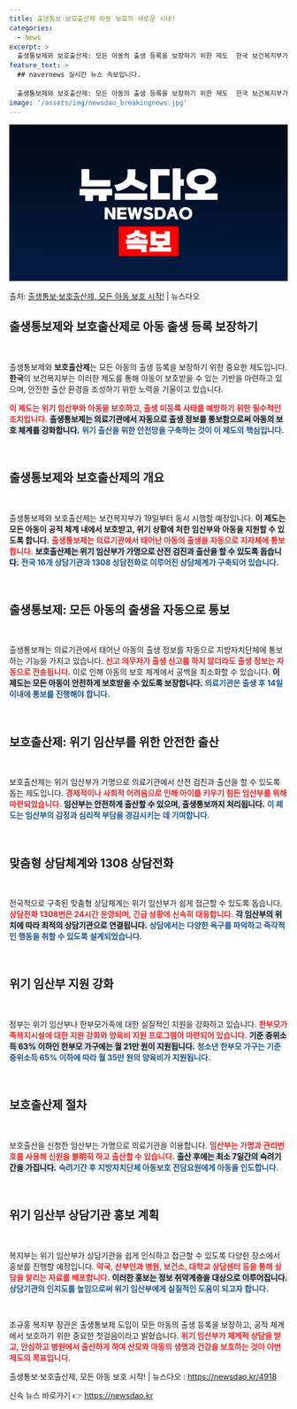 ```yaml
---
title: 출생통보·보호출산제 아동 보호의 새로운 시대!
categories:
  - News
excerpt: >
  출생통보제와 보호출산제: 모든 아동의 출생 등록을 보장하기 위한 제도  한국 보건복지부가 오는 19일부터 출…
feature_text: >
  ## navernews 실시간 뉴스 속보입니다.

  출생통보제와 보호출산제: 모든 아동의 출생 등록을 보장하기 위한 제도  한국 보건복지부가 오는 19일부터 출…
image: '/assets/img/newsdao_breakingnews.jpg'
---
```


![뉴스다오 속보](/assets/img/newsdao_breakingnews.jpg)

<p>출처: <a href="https://newsdao.kr/4918" rel="dofollow">출생통보·보호출산제, 모든 아동 보호 시작!</a> | 뉴스다오</p>

<h2 data-ke-size="size26">출생통보제와 보호출산제로 아동 출생 등록 보장하기</h2>

<p data-ke-size="size16">&nbsp;</p>

출생통보제와 **보호출산제**는 모든 아동의 출생 등록을 보장하기 위한 중요한 제도입니다. **한국**의 보건복지부는 이러한 제도를 통해 아동이 보호받을 수 있는 기반을 마련하고 있으며, 안전한 출산 환경을 조성하기 위한 노력을 기울이고 있습니다. 

<b><span style="color: #ee2323;">이 제도는 위기 임산부와 아동을 보호하고, 출생 미등록 사태를 예방하기 위한 필수적인 조치입니다.</span></b> <b><span style="background-color: #21538527;">출생통보제는 의료기관에서 자동으로 출생 정보를 통보함으로써 아동의 보호 체계를 강화합니다.</span></b> <b><span style="color: #1a5490;">위기 출산을 위한 안전망을 구축하는 것이 이 제도의 핵심입니다.</span></b>

<p data-ke-size="size16">&nbsp;</p>

<h2 data-ke-size="size26">출생통보제와 보호출산제의 개요</h2>

<p data-ke-size="size16">&nbsp;</p>

출생통보제와 보호출산제는 보건복지부가 19일부터 동시 시행할 예정입니다. **이 제도는 모든 아동이 공적 체계 내에서 보호받고, 위기 상황에 처한 임산부와 아동을 지원할 수 있도록 합니다.** <b><span style="color: #ee2323;">출생통보제는 의료기관에서 태어난 아동의 출생을 자동으로 지자체에 통보합니다.</span></b> <b><span style="background-color: #21538527;">보호출산제는 위기 임산부가 가명으로 산전 검진과 출산을 할 수 있도록 돕습니다.</span></b> <b><span style="color: #1a5490;">전국 16개 상담기관과 1308 상담전화로 이루어진 상담체계가 구축되어 있습니다.</span></b>

<p data-ke-size="size16">&nbsp;</p>

<h2 data-ke-size="size26">출생통보제: 모든 아동의 출생을 자동으로 통보</h2>

<p data-ke-size="size16">&nbsp;</p>

출생통보제는 의료기관에서 태어난 아동의 출생 정보를 자동으로 지방자치단체에 통보하는 기능을 가지고 있습니다. <b><span style="color: #ee2323;">신고 의무자가 출생 신고를 하지 않더라도 출생 정보는 자동으로 전송됩니다.</span></b> 이로 인해 아동의 보호 체계에서 공백을 최소화할 수 있습니다. <b><span style="background-color: #21538527;">이 제도는 모든 아동이 안전하게 보호받을 수 있도록 보장합니다.</span></b> <b><span style="color: #1a5490;">의료기관은 출생 후 14일 이내에 통보를 진행해야 합니다.</span></b>

<p data-ke-size="size16">&nbsp;</p>

<h2 data-ke-size="size26">보호출산제: 위기 임산부를 위한 안전한 출산</h2>

<p data-ke-size="size16">&nbsp;</p>

보호출산제는 위기 임산부가 가명으로 의료기관에서 산전 검진과 출산을 할 수 있도록 돕는 제도입니다. <b><span style="color: #ee2323;">경제적이나 사회적 어려움으로 인해 아이를 키우기 힘든 임산부를 위해 마련되었습니다.</span></b> <b><span style="background-color: #21538527;">임산부는 안전하게 출산할 수 있으며, 출생통보까지 처리됩니다.</span></b> <b><span style="color: #1a5490;">이 제도는 임산부의 감정과 심리적 부담을 경감시키는 데 기여합니다.</span></b>

<p data-ke-size="size16">&nbsp;</p>

<h2 data-ke-size="size26">맞춤형 상담체계와 1308 상담전화</h2>

<p data-ke-size="size16">&nbsp;</p>

전국적으로 구축된 맞춤형 상담체계는 위기 임산부가 쉽게 접근할 수 있도록 돕습니다. <b><span style="color: #ee2323;">상담전화 1308번은 24시간 운영되며, 긴급 상황에 신속히 대응합니다.</span></b> <b><span style="background-color: #21538527;">각 임산부의 위치에 따라 최적의 상담기관으로 연결됩니다.</span></b> <b><span style="color: #1a5490;">상담에서는 다양한 욕구를 파악하고 즉각적인 행동을 취할 수 있도록 설계되었습니다.</span></b>

<p data-ke-size="size16">&nbsp;</p>

<h2 data-ke-size="size26">위기 임산부 지원 강화</h2>

<p data-ke-size="size16">&nbsp;</p>

정부는 위기 임산부나 한부모가족에 대한 실질적인 지원을 강화하고 있습니다. <b><span style="color: #ee2323;">한부모가족복지시설에 대한 지원 강화와 양육비 지원 프로그램이 마련되어 있습니다.</span></b> <b><span style="background-color: #21538527;">기준 중위소득 63% 이하인 한부모 가구에는 월 21만 원이 지원됩니다.</span></b> <b><span style="color: #1a5490;">청소년 한부모 가구는 기준 중위소득 65% 이하에 따라 월 35만 원의 양육비가 지원됩니다.</span></b>

<p data-ke-size="size16">&nbsp;</p>

<h2 data-ke-size="size26">보호출산제 절차</h2>

<p data-ke-size="size16">&nbsp;</p>

보호출산을 신청한 임산부는 가명으로 의료기관을 이용합니다. <b><span style="color: #ee2323;">임산부는 가명과 관리번호를 사용해 신원을 불明히 하고 출산할 수 있습니다.</span></b> <b><span style="background-color: #21538527;">출산 후에는 최소 7일간의 숙려기간을 가집니다.</span></b> <b><span style="color: #1a5490;">숙려기간 후 지방자치단체 아동보호 전담요원에게 아동을 인도합니다.</span></b>

<p data-ke-size="size16">&nbsp;</p>

<h2 data-ke-size="size26">위기 임산부 상담기관 홍보 계획</h2>

<p data-ke-size="size16">&nbsp;</p>

복지부는 위기 임산부가 상담기관을 쉽게 인식하고 접근할 수 있도록 다양한 장소에서 홍보를 진행할 예정입니다. <b><span style="color: #ee2323;">약국, 산부인과 병원, 보건소, 대학교 상담센터 등을 통해 상담을 알리는 자료를 배포합니다.</span></b> <b><span style="background-color: #21538527;">이러한 홍보는 정보 취약계층을 대상으로 이루어집니다.</span></b> <b><span style="color: #1a5490;">상담기관의 인지도를 높임으로써 위기 임산부에게 실질적인 도움이 되고자 합니다.</span></b>

<p data-ke-size="size16">&nbsp;</p>

조규홍 복지부 장관은 출생통보제 도입이 모든 아동의 출생 등록을 보장하고, 공적 체계에서 보호하기 위한 중요한 첫걸음이라고 밝혔습니다. <b><span style="color: #ee2323;">위기 임산부가 체계적 상담을 받고, 안심하고 병원에서 출산하게 하여 산모와 아동의 생명과 건강을 보호하는 것이 이번 제도의 목표입니다.</span></b> 

출생통보·보호출산제, 모든 아동 보호 시작! | 뉴스다오  : https://newsdao.kr/4918 

신속 뉴스 바로가기 👉 <a href="https://newsdao.kr" rel="dofollow">https://newsdao.kr</a>


